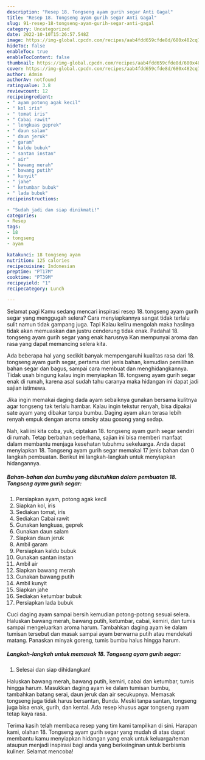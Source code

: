 ```yaml
---
description: "Resep 18. Tongseng ayam gurih segar Anti Gagal"
title: "Resep 18. Tongseng ayam gurih segar Anti Gagal"
slug: 91-resep-18-tongseng-ayam-gurih-segar-anti-gagal
category: Uncategorized
date: 2022-10-10T15:26:57.548Z
image: https://img-global.cpcdn.com/recipes/aab4fdd659cfde8d/680x482cq70/18-tongseng-ayam-gurih-segar-foto-resep-utama.jpg
hideToc: false
enableToc: true
enableTocContent: false
thumbnail: https://img-global.cpcdn.com/recipes/aab4fdd659cfde8d/680x482cq70/18-tongseng-ayam-gurih-segar-foto-resep-utama.jpg
cover: https://img-global.cpcdn.com/recipes/aab4fdd659cfde8d/680x482cq70/18-tongseng-ayam-gurih-segar-foto-resep-utama.jpg
author: Admin
authorAv: notfound
ratingvalue: 3.8
reviewcount: 12
recipeingredient:
- " ayam potong agak kecil"
- " kol iris"
- " tomat iris"
- " Cabai rawit"
- " lengkuas geprek"
- " daun salam"
- " daun jeruk"
- " garam"
- " kaldu bubuk"
- " santan instan"
- " air"
- " bawang merah"
- " bawang putih"
- " kunyit"
- " jahe"
- " ketumbar bubuk"
- " lada bubuk"
recipeinstructions:

- "Sudah jadi dan siap dinikmati!"
categories:
- Resep
tags:
- 18
- tongseng
- ayam

katakunci: 18 tongseng ayam 
nutrition: 125 calories
recipecuisine: Indonesian
preptime: "PT17M"
cooktime: "PT39M"
recipeyield: "1"
recipecategory: Lunch

---
```



Selamat pagi Kamu sedang mencari inspirasi resep 18. tongseng ayam gurih segar yang menggugah selera? Cara menyiapkannya sangat tidak terlalu sulit namun tidak gampang juga. Tapi Kalau keliru mengolah maka hasilnya tidak akan memuaskan dan justru cenderung tidak enak. Padahal 18. tongseng ayam gurih segar yang enak harusnya Kan mempunyai aroma dan rasa yang dapat memancing selera kita.


Ada beberapa hal yang sedikit banyak mempengaruhi kualitas rasa dari 18. tongseng ayam gurih segar, pertama dari jenis bahan, kemudian pemilihan bahan segar dan bagus, sampai cara membuat dan menghidangkannya. Tidak usah bingung kalau ingin menyiapkan 18. tongseng ayam gurih segar enak di rumah, karena asal sudah tahu caranya maka hidangan ini dapat jadi sajian istimewa.

Jika ingin memakai daging dada ayam sebaiknya gunakan bersama kulitnya agar tongseng tak terlalu hambar. Kalau ingin tekstur renyah, bisa dipakai sate ayam yang dibakar tanpa bumbu. Daging ayam akan terasa lebih renyah empuk dengan aroma smoky atau gosong yang sedap.


Nah, kali ini kita coba, yuk, ciptakan 18. tongseng ayam gurih segar sendiri di rumah. Tetap berbahan sederhana, sajian ini bisa memberi manfaat dalam membantu menjaga kesehatan tubuhmu sekeluarga. Anda dapat menyiapkan 18. Tongseng ayam gurih segar memakai 17 jenis bahan dan 0 langkah pembuatan. Berikut ini langkah-langkah untuk menyiapkan hidangannya.

<!--inarticleads1-->

##### Bahan-bahan dan bumbu yang dibutuhkan dalam pembuatan 18. Tongseng ayam gurih segar:

1. Persiapkan  ayam, potong agak kecil
1. Siapkan  kol, iris
1. Sediakan  tomat, iris
1. Sediakan  Cabai rawit
1. Gunakan  lengkuas, geprek
1. Gunakan  daun salam
1. Siapkan  daun jeruk
1. Ambil  garam
1. Persiapkan  kaldu bubuk
1. Gunakan  santan instan
1. Ambil  air
1. Siapkan  bawang merah
1. Gunakan  bawang putih
1. Ambil  kunyit
1. Siapkan  jahe
1. Sediakan  ketumbar bubuk
1. Persiapkan  lada bubuk


Cuci daging ayam sampai bersih kemudian potong-potong sesuai selera. Haluskan bawang merah, bawang putih, ketumbar, cabai, kemiri, dan tumis sampai mengeluarkan aroma harum. Tambahkan daging ayam ke dalam tumisan tersebut dan masak sampai ayam berwarna putih atau mendekati matang. Panaskan minyak goreng, tumis bumbu halus hingga harum. 

<!--inarticleads2-->

##### Langkah-langkah untuk memasak 18. Tongseng ayam gurih segar:


1. Selesai dan siap dihidangkan!

Haluskan bawang merah, bawang putih, kemiri, cabai dan ketumbar, tumis hingga harum. Masukkan daging ayam ke dalam tumisan bumbu, tambahkan batang serai, daun jeruk dan air secukupnya. Memasak tongseng juga tidak harus bersantan, Bunda. Meski tanpa santan, tongseng juga bisa enak, gurih, dan kental. Ada resep khusus agar tongseng ayam tetap kaya rasa. 

Terima kasih telah membaca resep yang tim kami tampilkan di sini. Harapan kami, olahan 18. Tongseng ayam gurih segar yang mudah di atas dapat membantu kamu menyiapkan hidangan yang enak untuk keluarga/teman ataupun menjadi inspirasi bagi anda yang berkeinginan untuk berbisnis kuliner. Selamat mencoba!
